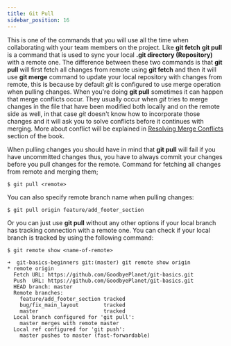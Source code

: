 ```yaml
---
title: Git Pull
sidebar_position: 16
---
```


This is one of the commands that you will use all the time when collaborating with your team members on the project.
Like **git fetch** **git pull** is a command that is used to sync your local **.git directory (Repository)** with a remote one.
The difference between these two commands is that **git pull** will first fetch all changes from remote using **git fetch** and then it will use
**git merge** command to update your local repository with changes from remote, this is because by default *git* is configured to use
merge operation when pulling changes. When you're doing **git pull** sometimes it can happen that merge conflicts occur.
They usually occur when *git* tries to merge changes in the file that have been modified both locally and on the remote side as well,
in that case *git* doesn't know how to incorporate those changes and it will ask you to solve conflicts before it continues with merging.
More about conflict will be explained in [Resolving Merge Conflicts](git-merge/resolving-merge-conflicts.md) section of the book.

When pulling changes you should have in mind that **git pull** will fail if you have uncommitted changes thus, you have to always commit
your changes before you pull changes for the remote.
Command for fetching all changes from remote and merging them;

`$ git pull <remote>`

You can also specify remote branch name when pulling changes:

`$ git pull origin feature/add_footer_section`

Or you can just use **git pull** without any other options if your local branch has tracking connection with a remote one.
You can check if your local branch is tracked by using the following command:

`$ git remote show <name-of-remote>`

```shell
➜  git-basics-beginners git:(master) git remote show origin
* remote origin
  Fetch URL: https://github.com/GoodbyePlanet/git-basics.git
  Push  URL: https://github.com/GoodbyePlanet/git-basics.git
  HEAD branch: master
  Remote branches:
    feature/add_footer_section tracked
    bug/fix_main_layout        tracked
    master                     tracked
  Local branch configured for 'git pull':
    master merges with remote master
  Local ref configured for 'git push':
    master pushes to master (fast-forwardable)
```